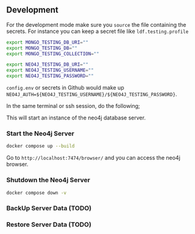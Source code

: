 ## Development

For the development mode make sure you `source` the file containing the secrets. For instance 
you can keep a secret file like `ldf.testing.profile`

```bash
export MONGO_TESTING_DB_URI=""
export MONGO_TESTING_DB=""
export MONGO_TESTING_COLLECTION=""

export NEO4J_TESTING_DB_URI=""
export NEO4J_TESTING_USERNAME=""
export NEO4J_TESTING_PASSWORD=""
```

`config.env` or secrets in Github would make up `NEO4J_AUTH=${NEO4J_TESTING_USERNAME}/${NEO4J_TESTING_PASSWORD}`.

In the same terminal or ssh session, do the following;

This will start an instance of the neo4j database server. 

### Start the Neo4j Server

```bash
docker compose up --build
```

Go to `http://localhost:7474/browser/` and you can access the neo4j browser. 

### Shutdown the Neo4j Server

```bash
docker compose down -v
```

### BackUp Server Data (TODO)


### Restore Server Data (TODO)
